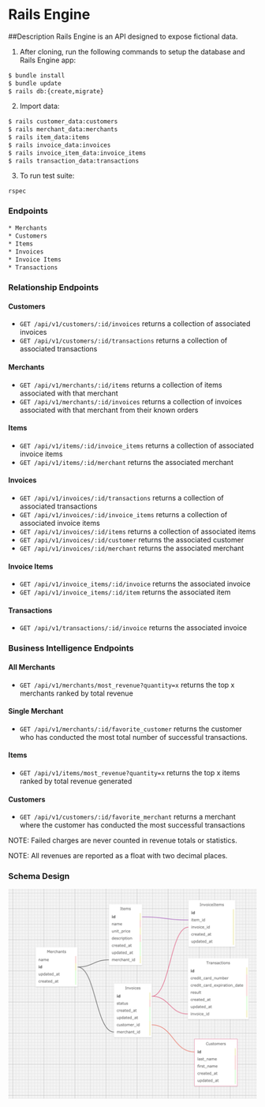 # Rails Engine

##Description
Rails Engine is an API designed to expose fictional data.

1. After cloning, run the following commands to setup the database and Rails Engine app:
```
$ bundle install
$ bundle update
$ rails db:{create,migrate}
```
2. Import data:
```
$ rails customer_data:customers
$ rails merchant_data:merchants
$ rails item_data:items
$ rails invoice_data:invoices
$ rails invoice_item_data:invoice_items
$ rails transaction_data:transactions
```

3.  To run test suite:
```
rspec
```

### Endpoints
```
* Merchants
* Customers
* Items
* Invoices
* Invoice Items
* Transactions
```

### Relationship Endpoints

#### Customers
* `GET /api/v1/customers/:id/invoices` returns a collection of associated invoices
* `GET /api/v1/customers/:id/transactions` returns a collection of associated transactions

#### Merchants
* `GET /api/v1/merchants/:id/items` returns a collection of items associated with that merchant
* `GET /api/v1/merchants/:id/invoices` returns a collection of invoices associated with that merchant from their known orders

#### Items
* `GET /api/v1/items/:id/invoice_items` returns a collection of associated invoice items
* `GET /api/v1/items/:id/merchant` returns the associated merchant

#### Invoices
* `GET /api/v1/invoices/:id/transactions` returns a collection of associated transactions
* `GET /api/v1/invoices/:id/invoice_items` returns a collection of associated invoice items
* `GET /api/v1/invoices/:id/items` returns a collection of associated items
* `GET /api/v1/invoices/:id/customer` returns the associated customer
* `GET /api/v1/invoices/:id/merchant` returns the associated merchant

#### Invoice Items
* `GET /api/v1/invoice_items/:id/invoice` returns the associated invoice
* `GET /api/v1/invoice_items/:id/item` returns the associated item

#### Transactions
* `GET /api/v1/transactions/:id/invoice` returns the associated invoice

### Business Intelligence Endpoints

#### All Merchants
* `GET /api/v1/merchants/most_revenue?quantity=x` returns the top x merchants ranked by total revenue

#### Single Merchant
* `GET /api/v1/merchants/:id/favorite_customer` returns the customer who has conducted the most total number of successful transactions.
#### Items
* `GET /api/v1/items/most_revenue?quantity=x` returns the top x items ranked by total revenue generated

#### Customers
* `GET /api/v1/customers/:id/favorite_merchant` returns a merchant where the customer has conducted the most successful transactions

NOTE: Failed charges are never counted in revenue totals or statistics.

NOTE: All revenues are reported as a float with two decimal places.

### Schema Design
![image](https://github.com/LainMcGrath/rails_engine/blob/business_logic/db/schema.png)
